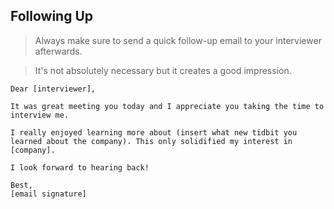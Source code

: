 ## Following Up

> Always make sure to send a quick follow-up email to your interviewer afterwards.

> It's not absolutely necessary but it creates a good impression.

```
Dear [interviewer],

It was great meeting you today and I appreciate you taking the time to interview me.

I really enjoyed learning more about (insert what new tidbit you learned about the company). This only solidified my interest in [company].

I look forward to hearing back!

Best,
[email signature]
```